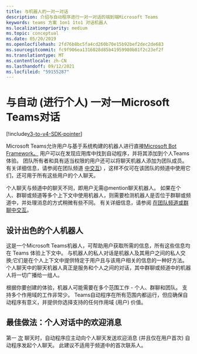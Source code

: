 ```yaml
---
title: 与机器人的一对一对话
description: 介绍与自动程序进行一对一对话的端到端Microsoft Teams
keywords: teams 方案 1on1 1to1 对话机器人
ms.localizationpriority: medium
ms.topic: conceptual
ms.date: 05/20/2019
ms.openlocfilehash: 2fd76b8bc5fa4cd260b70e15b92bef2dec2de683
ms.sourcegitcommit: fc9f906ea1316028d85b41959980b81f2c23ef2f
ms.translationtype: MT
ms.contentlocale: zh-CN
ms.lasthandoff: 09/12/2021
ms.locfileid: "59155287"
---
```

# <a name="have-a-personal-one-on-one-conversation-with-a-microsoft-teams-bot"></a>与自动 (进行个人) 一对一Microsoft Teams对话

[!include[v3-to-v4-SDK-pointer](~/includes/v3-to-v4-pointer-bots.md)]

Microsoft Teams允许用户与基于系统构建的机器人进行直接[Microsoft Bot Framework。](/azure/bot-service/?view=azure-bot-service-3.0&preserve-view=true) 用户可以在发现应用库中找到自动程序，并将其添加到个人Teams体验。 团队所有者和具有适当权限的用户还可以将聊天机器人添加为团队成员。 有关详细信息，请参阅在团队频道 [中交互](~/resources/bot-v3/bot-conversations/bots-conv-channel.md)) ，这样不仅可在该团队的频道中使用它们，还可用于所有这些用户的个人聊天。

个人聊天与频道中的聊天不同，即用户无需@mention聊天机器人。 如果在个人、群聊或频道等多个上下文中使用机器人，则需要检测机器人是否位于群聊或频道中，并处理消息的方式稍微有些不同。 有关详细信息，请参阅 [在团队频道或群聊中交互](~/resources/bot-v3/bot-conversations/bots-conv-proactive.md)。

## <a name="designing-a-great-personal-bot"></a>设计出色的个人机器人

这是一个Microsoft Teams机器人，可帮助用户获取所需的信息，所有这些信息均在 Teams 体验上下文中。 与机器人的私人对话是机器人及其用户之间的私人交换;它们是在个人上下文中提供特定于用户且与该用户相关的信息的一种好方法。 个人聊天中的聊天机器人真正是服务和个人之间的对话，其中群聊或频道中的机器人将一切广播给一组人。

根据你要创建的体验，机器人可能需要在多个范围工作 - 个人、群聊和团队。 支持多个作用域的工作非常少。 Teams自动程序在所有范围内都运行，但应确保自动程序有意义，并提供你选择支持的任何作用域 (用户) 价值。

## <a name="best-practice-welcome-messages-in-personal-conversations"></a>最佳做法：个人对话中的欢迎消息

第一 [次](~/resources/bot-v3/bot-conversations/bots-conv-proactive.md) 聊天时，自动程序应主动向个人聊天发送欢迎消息 (并且仅在用户首次) 自动程序发起个人聊天。 此建议不适用于频道中的首次联系人。

